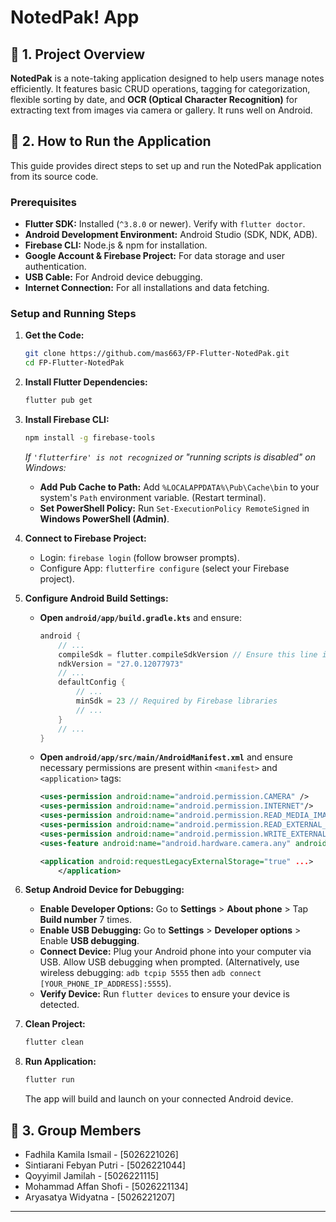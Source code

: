 # NotedPak! App

## 📝 1. Project Overview

**NotedPak** is a note-taking application designed to help users manage notes efficiently. It features basic CRUD operations, tagging for categorization, flexible sorting by date, and **OCR (Optical Character Recognition)** for extracting text from images via camera or gallery. It runs well on Android.

## 🚀 2. How to Run the Application

This guide provides direct steps to set up and run the NotedPak application from its source code.

### Prerequisites

* **Flutter SDK:** Installed (`^3.8.0` or newer). Verify with `flutter doctor`.
* **Android Development Environment:** Android Studio (SDK, NDK, ADB).
* **Firebase CLI:** Node.js & npm for installation.
* **Google Account & Firebase Project:** For data storage and user authentication.
* **USB Cable:** For Android device debugging.
* **Internet Connection:** For all installations and data fetching.

### Setup and Running Steps

1.  **Get the Code:**
    ```bash
    git clone https://github.com/mas663/FP-Flutter-NotedPak.git
    cd FP-Flutter-NotedPak
    ```

2.  **Install Flutter Dependencies:**
    ```bash
    flutter pub get
    ```

3.  **Install Firebase CLI:**
    ```bash
    npm install -g firebase-tools
    ```
    *If `'flutterfire' is not recognized` or "running scripts is disabled" on Windows:*
    * **Add Pub Cache to Path:** Add `%LOCALAPPDATA%\Pub\Cache\bin` to your system's `Path` environment variable. (Restart terminal).
    * **Set PowerShell Policy:** Run `Set-ExecutionPolicy RemoteSigned` in **Windows PowerShell (Admin)**.

4.  **Connect to Firebase Project:**
    * Login: `firebase login` (follow browser prompts).
    * Configure App: `flutterfire configure` (select your Firebase project).

5.  **Configure Android Build Settings:**
    * **Open `android/app/build.gradle.kts`** and ensure:
        ```kotlin
        android {
            // ...
            compileSdk = flutter.compileSdkVersion // Ensure this line is correctly formatted
            ndkVersion = "27.0.12077973"
            // ...
            defaultConfig {
                // ...
                minSdk = 23 // Required by Firebase libraries
                // ...
            }
            // ...
        }
        ```
    * **Open `android/app/src/main/AndroidManifest.xml`** and ensure necessary permissions are present within `<manifest>` and `<application>` tags:
        ```xml
        <uses-permission android:name="android.permission.CAMERA" />
        <uses-permission android:name="android.permission.INTERNET"/>
        <uses-permission android:name="android.permission.READ_MEDIA_IMAGES" />
        <uses-permission android:name="android.permission.READ_EXTERNAL_STORAGE" android:maxSdkVersion="32" />
        <uses-permission android:name="android.permission.WRITE_EXTERNAL_STORAGE" android:maxSdkVersion="28" />
        <uses-feature android:name="android.hardware.camera.any" android:required="true" />
        
        <application android:requestLegacyExternalStorage="true" ...>
            </application>
        ```

6.  **Setup Android Device for Debugging:**
    * **Enable Developer Options:** Go to **Settings** > **About phone** > Tap **Build number** 7 times.
    * **Enable USB Debugging:** Go to **Settings** > **Developer options** > Enable **USB debugging**.
    * **Connect Device:** Plug your Android phone into your computer via USB. Allow USB debugging when prompted. (Alternatively, use wireless debugging: `adb tcpip 5555` then `adb connect [YOUR_PHONE_IP_ADDRESS]:5555`).
    * **Verify Device:** Run `flutter devices` to ensure your device is detected.

7.  **Clean Project:**
    ```bash
    flutter clean
    ```

8.  **Run Application:**
    ```bash
    flutter run
    ```
    The app will build and launch on your connected Android device.

## 👥 3. Group Members

* Fadhila Kamila Ismail - [5026221026]
* Sintiarani Febyan Putri - [5026221044]
* Qoyyimil Jamilah - [5026221115]
* Mohammad Affan Shofi - [5026221134]
* Aryasatya Widyatna - [5026221207]

---